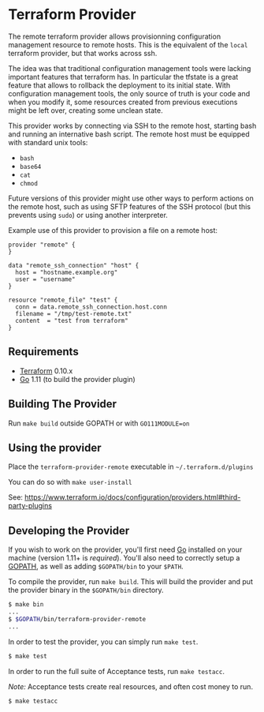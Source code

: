 Terraform Provider
==================

The remote terraform provider allows provisionning configuration management
resource to remote hosts. This is the equivalent of the `local` terraform
provider, but that works across ssh.

The idea was that traditional configuration management tools were lacking
important features that terraform has. In particular the tfstate is a great
feature that allows to rollback the deployment to its initial state. With
configuration management tools, the only source of truth is your code and when
you modify it, some resources created from previous executions might be left
over, creating some unclean state.

This provider works by connecting via SSH to the remote host, starting bash and
running an internative bash script. The remote host must be equipped with
standard unix tools:

- `bash`
- `base64`
- `cat`
- `chmod`

Future versions of this provider might use other ways to perform actions on the
remote host, such as using SFTP features of the SSH protocol (but this prevents
using `sudo`) or using another interpreter.

Example use of this provider to provision a file on a remote host:

```hcl
provider "remote" {
}

data "remote_ssh_connection" "host" {
  host = "hostname.example.org"
  user = "username"
}

resource "remote_file" "test" {
  conn = data.remote_ssh_connection.host.conn
  filename = "/tmp/test-remote.txt"
  content  = "test from terraform"
}
```

Requirements
------------

-	[Terraform](https://www.terraform.io/downloads.html) 0.10.x
-	[Go](https://golang.org/doc/install) 1.11 (to build the provider plugin)

Building The Provider
---------------------

Run `make build` outside GOPATH or with `GO111MODULE=on`

Using the provider
------------------

Place the `terraform-provider-remote` executable in `~/.terraform.d/plugins`

You can do so with `make user-install`

See: https://www.terraform.io/docs/configuration/providers.html#third-party-plugins

Developing the Provider
-----------------------

If you wish to work on the provider, you'll first need [Go](http://www.golang.org) installed on your machine (version 1.11+ is *required*). You'll also need to correctly setup a [GOPATH](http://golang.org/doc/code.html#GOPATH), as well as adding `$GOPATH/bin` to your `$PATH`.

To compile the provider, run `make build`. This will build the provider and put the provider binary in the `$GOPATH/bin` directory.

```sh
$ make bin
...
$ $GOPATH/bin/terraform-provider-remote
...
```

In order to test the provider, you can simply run `make test`.

```sh
$ make test
```

In order to run the full suite of Acceptance tests, run `make testacc`.

*Note:* Acceptance tests create real resources, and often cost money to run.

```sh
$ make testacc
```
